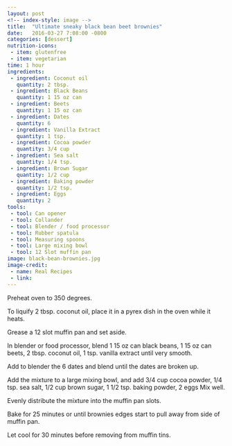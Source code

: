 ```yaml
---
layout: post
<!-- index-style: image -->
title:  "Ultimate sneaky black bean beet brownies"
date:   2016-03-27 7:08:00 -0800
categories: [dessert]
nutrition-icons:
 - item: glutenfree
 - item: vegetarian
time: 1 hour
ingredients:
 - ingredient: Coconut oil
   quantity: 2 tbsp.
 - ingredient: Black Beans
   quantity: 1 15 oz can
 - ingredient: Beets
   quantity: 1 15 oz can
 - ingredient: Dates
   quantity: 6
 - ingredient: Vanilla Extract
   quantity: 1 tsp.
 - ingredient: Cocoa powder
   quantity: 3/4 cup
 - ingredient: Sea salt
   quantity: 1/4 tsp.
 - ingredient: Brown Sugar
   quantity: 1/2 cup
 - ingredient: Baking powder
   quantity: 1/2 tsp.
 - ingredient: Eggs
   quantity: 2
tools:
 - tool: Can opener
 - tool: Collander
 - tool: Blender / food processor
 - tool: Rubber spatula
 - tool: Measuring spoons
 - tool: Large mixing bowl
 - tool: 12 Slot muffin pan
image: black-bean-brownies.jpg
image-credit:
 - name: Real Recipes
 - link: 
---
```


Preheat oven to 350 degrees.

To liquify <span>2 tbsp. coconut oil</span>, place it in a pyrex dish in the oven while it heats. 

Grease a 12 slot muffin pan and set aside.

In blender or food processor, blend <span>1 15 oz can black beans,</span> <span>1 15 oz can beets,</span> <span>2 tbsp. coconut oil,</span> <span>1 tsp. vanilla extract</span> until very smooth. 

Add to blender the <span>6 dates</span> and blend until the dates are broken up. 

Add the mixture to a large mixing bowl, and add <span>3/4 cup cocoa powder,</span> <span>1/4 tsp. sea salt,</span> <span>1/2 cup brown sugar,</span> <span>1 1/2 tsp. baking powder,</span> <span>2 eggs</span> Mix well.

Evenly distribute the mixture into the muffin pan slots.

Bake for 25 minutes or until brownies edges start to pull away from side of muffin pan.

Let cool for 30 minutes before removing from muffin tins.